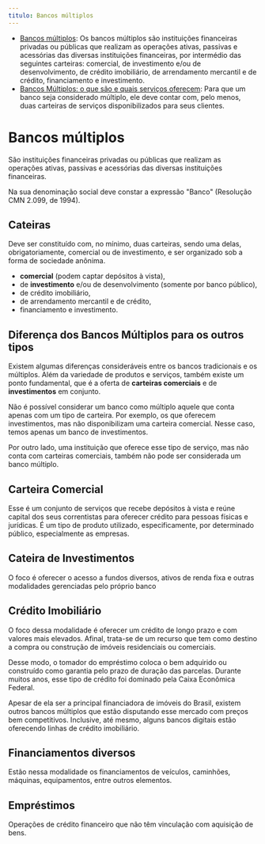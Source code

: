 ```yaml
---
titulo: Bancos múltiplos
---
```

- [Bancos múltiplos](https://www.bcb.gov.br/acessoinformacao/legado?url=https:%2F%2Fwww.bcb.gov.br%2Fpre%2Fcomposicao%2Fbm.asp%3Fidpai%3DSFNCOMP): Os bancos múltiplos são instituições financeiras privadas ou públicas que realizam as operações ativas, passivas e acessórias das diversas instituições financeiras, por intermédio das seguintes carteiras: comercial, de investimento e/ou de desenvolvimento, de crédito imobiliário, de arrendamento mercantil e de crédito, financiamento e investimento.
- [Bancos Múltiplos: o que são e quais serviços oferecem](https://www.modalmais.com.br/blog/bancos-multiplos/): Para que um banco seja considerado múltiplo, ele deve contar com, pelo menos, duas carteiras de serviços disponibilizados para seus clientes.

# Bancos múltiplos

São instituições financeiras privadas ou públicas que realizam as operações ativas, passivas e acessórias das diversas instituições financeiras.

Na sua denominação social deve constar a expressão "Banco" (Resolução CMN 2.099, de 1994).

## Cateiras

Deve ser constituído com, no mínimo, duas carteiras, sendo uma delas, obrigatoriamente, comercial ou de investimento, e ser organizado sob a forma de sociedade anônima.

- **comercial** (podem captar depósitos à vista),
- de **investimento** e/ou de desenvolvimento (somente por banco público),
- de crédito imobiliário,
- de arrendamento mercantil e de crédito,
- financiamento e investimento.

## Diferença dos Bancos Múltiplos para os outros tipos

Existem algumas diferenças consideráveis entre os bancos tradicionais e os múltiplos. Além da variedade de produtos e serviços, também existe um ponto fundamental, que é a oferta de **carteiras comerciais** e de **investimentos** em conjunto.

Não é possível considerar um banco como múltiplo aquele que conta apenas com um tipo de carteira. Por exemplo, os que oferecem investimentos, mas não disponibilizam uma carteira comercial. Nesse caso, temos apenas um banco de investimentos.

Por outro lado, uma instituição que oferece esse tipo de serviço, mas não conta com carteiras comerciais, também não pode ser considerada um banco múltiplo. 

## Carteira Comercial

Esse é um conjunto de serviços que recebe depósitos à vista e reúne capital dos seus correntistas para oferecer crédito para pessoas físicas e jurídicas. É um tipo de produto utilizado, especificamente, por determinado público, especialmente as empresas.

## Cateira de Investimentos

O foco é oferecer o acesso a fundos diversos, ativos de renda fixa e outras modalidades gerenciadas pelo próprio banco

## Crédito Imobiliário

O foco dessa modalidade é oferecer um crédito de longo prazo e com valores mais elevados. Afinal, trata-se de um recurso que tem como destino a compra ou construção de imóveis residenciais ou comerciais.

Desse modo, o tomador do empréstimo coloca o bem adquirido ou construído como garantia pelo prazo de duração das parcelas. Durante muitos anos, esse tipo de crédito foi dominado pela Caixa Econômica Federal.

Apesar de ela ser a principal financiadora de imóveis do Brasil, existem outros bancos múltiplos que estão disputando esse mercado com preços bem competitivos. Inclusive, até mesmo, alguns bancos digitais estão oferecendo linhas de crédito imobiliário.

## Financiamentos diversos

Estão nessa modalidade os financiamentos de veículos, caminhões, máquinas, equipamentos, entre outros elementos.

## Empréstimos

Operações de crédito financeiro que não têm vinculação com aquisição de bens.
